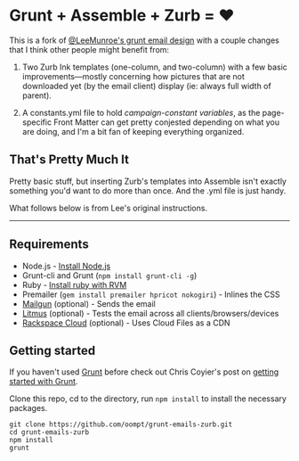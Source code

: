 # Grunt + Assemble + Zurb = &hearts;  

This is a fork of [@LeeMunroe's grunt email design](https://github.com/leemunroe/grunt-email-design) with a couple changes that I think other people might benefit from:

1. Two Zurb Ink templates (one-column, and two-column) with a few basic improvements&mdash;mostly concerning how pictures that are not downloaded yet (by the email client) display (ie: always full width of parent).

2. A constants.yml file to hold <em>campaign-constant variables</em>, as the page-specific Front Matter can get pretty conjested depending on what you are doing, and I'm a bit fan of keeping everything organized.  

## That's Pretty Much It 

Pretty basic stuff, but inserting Zurb's templates into Assemble isn't exactly something you'd want to do more than once. And the .yml file is just handy. 


What follows below is from Lee's original instructions.  

--- 

## Requirements

* Node.js - [Install Node.js](https://github.com/joyent/node/wiki/Installing-Node.js-via-package-manager)
* Grunt-cli and Grunt (`npm install grunt-cli -g`)
* Ruby - [Install ruby with RVM](https://rvm.io/rvm/install)
* Premailer (`gem install premailer hpricot nokogiri`) - Inlines the CSS
* [Mailgun](http://www.mailgun.com) (optional) - Sends the email
* [Litmus](https://litmus.com) (optional) - Tests the email across all clients/browsers/devices
* [Rackspace Cloud](http://www.rackspace.com/cloud/files/) (optional) - Uses Cloud Files as a CDN

## Getting started

If you haven't used [Grunt](http://gruntjs.com/) before check out Chris Coyier's post on [getting started with Grunt](http://24ways.org/2013/grunt-is-not-weird-and-hard/).

Clone this repo, cd to the directory, run `npm install` to install the necessary packages.

```
git clone https://github.com/oompt/grunt-emails-zurb.git
cd grunt-emails-zurb
npm install
grunt
``` 
